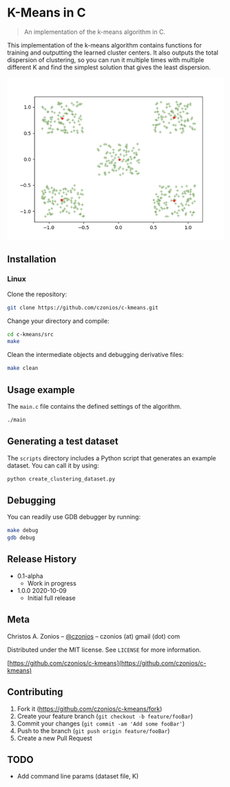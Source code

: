 # K-Means in C
> An implementation of the k-means algorithm in C.

<!-- [Project Website](https://czonios.github.io/c-kmeans) -->

This implementation of the k-means algorithm contains functions for training and outputting the learned cluster centers. It also outputs the total dispersion of clustering, so you can run it multiple times with multiple different K and find the simplest solution that gives the least dispersion.

![Learned centers for the example dataset](https://github.com/czonios/c-kmeans/blob/master/graphs/kmeans.png)

## Installation

### Linux

Clone the repository:

```sh
git clone https://github.com/czonios/c-kmeans.git
```

Change your directory and compile:

```sh
cd c-kmeans/src
make
```

Clean the intermediate objects and debugging derivative files:

```sh
make clean
```

## Usage example

The ``main.c`` file contains the defined settings of the algorithm.

```sh
./main
```

<!-- _For more examples and usage, please refer to the [Wiki][wiki]._ -->

## Generating a test dataset

The ``scripts`` directory includes a Python script that generates an example dataset. You can call it by using:

```sh
python create_clustering_dataset.py
```

## Debugging

You can readily use GDB debugger by running:

```sh
make debug
gdb debug
```

## Release History

* 0.1-alpha
    * Work in progress
* 1.0.0 2020-10-09
    * Initial full release

## Meta

Christos A. Zonios – [@czonios](https://czonios.github.io) – czonios (at) gmail (dot) com

Distributed under the MIT license. See ``LICENSE`` for more information.

[https://github.com/czonios/c-kmeans](https://github.com/czonios/c-kmeans)

## Contributing

1. Fork it (<https://github.com/czonios/c-kmeans/fork>)
2. Create your feature branch (`git checkout -b feature/fooBar`)
3. Commit your changes (`git commit -am 'Add some fooBar'`)
4. Push to the branch (`git push origin feature/fooBar`)
5. Create a new Pull Request

## TODO

* Add command line params (dataset file, K)

<!-- Markdown link & img dfn's -->
<!-- [travis-image]: https://img.shields.io/travis/dbader/node-datadog-metrics/master.svg?style=flat-square
[travis-url]: https://travis-ci.org/dbader/node-datadog-metrics -->
[wiki]: https://github.com/czonios/c-kmeans/wiki
